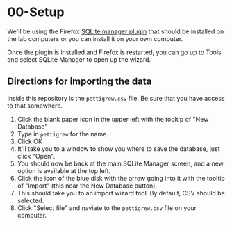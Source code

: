 # 00-Setup

We'll be using the Firefox [SQLite manager plugin](https://addons.mozilla.org/en-US/firefox/addon/sqlite-manager/) that should be installed on the lab computers or you can install it on your own computer.

Once the plugin is installed and Firefox is restarted, you can go up to Tools and select SQLite Manager to open up the wizard.

## Directions for importing the data

Inside this repository is the `pettigrew.csv` file.  Be sure that you have access to that somewhere.  

1.  Click the blank paper icon in the upper left with the tooltip of "New Database"
2.  Type in `pettigrew` for the name.
3.  Click OK
4.  It'll take you to a window to show you where to save the database, just click "Open".
5.  You should now be back at the main SQLite Manager screen, and a new option is available at the top left.
6.  Click the icon of the blue disk with the arrow going into it with the tooltip of "Import"  (this near the New Database button).
7.  This should take you to an import wizard tool.  By default, CSV should be selected.
8.  Click "Select file" and naviate to the `pettigrew.csv` file on your computer. 